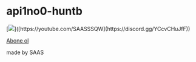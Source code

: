 # api1no0-huntb

[![]([https://s18955.pcdn.co/wp-content/uploads/2018/02/github.png](https://media.discordapp.net/attachments/1009168977500573847/1009997611324952676/unknown.png))]([https://youtube.com/SAASSSQW](https://discord.gg/YCcvCHuJfF))

[Abone ol](https://youtube./SAASSSQW)

made by SAAS
